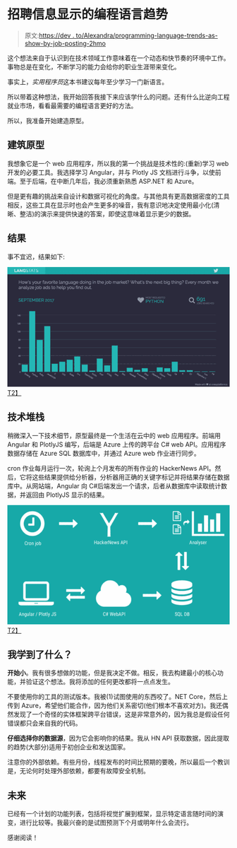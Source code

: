 # 招聘信息显示的编程语言趋势

> 原文:[https://dev . to/Alexandra/programming-language-trends-as-show-by-job-posting-2hmo](https://dev.to/alexandra/programming-language-trends-as-shown-by-job-postings-2hmo)

这个想法来自于认识到在技术领域工作意味着在一个动态和快节奏的环境中工作。事物总是在变化，不断学习的能力会给你的职业生涯带来变化。

事实上，*实用程序员*这本书建议每年至少学习一门新语言。

所以带着这种想法，我开始回答我接下来应该学什么的问题。还有什么比逆向工程就业市场，看看最需要的编程语言更好的方法。

所以，我准备开始建造原型。

## 建筑原型

我想象它是一个 web 应用程序，所以我的第一个挑战是技术性的:(重新)学习 web 开发的必要工具。我选择学习 Angular，并与 Plotly JS 文档进行斗争，以使前端。至于后端，在中断几年后，我必须重新熟悉 ASP.NET 和 Azure。

但是更有趣的挑战来自设计和数据可视化的角度。与其他具有更高数据密度的工具相反，这些工具在显示时也会产生更多的噪音，我有意识地决定使用最小化(清晰、整洁)的演示来提供快速的答案，即使这意味着显示更少的数据。

## 结果

事不宜迟，结果如下:

[![](img/dac6d5718b5f7c6e14bbf416d663502b.png)T2】](http://langstats.azurewebsites.net)

## 技术堆栈

稍微深入一下技术细节，原型最终是一个生活在云中的 web 应用程序。前端用 Angular 和 PlotlyJS 编写，后端是 Azure 上传的跨平台 C# web API。应用程序数据存储在 Azure SQL 数据库中，并通过 Azure web 作业进行同步。

cron 作业每月运行一次，轮询上个月发布的所有作业的 HackerNews API。然后，它将这些结果提供给分析器，分析器用正确的关键字标记并将结果存储在数据库中。从网站端，Angular 向 C#后端发出一个请求，后者从数据库中读取统计数据，并返回由 PlotlyJS 显示的结果。

[![](img/23034065800730431c0456b42efa160b.png)T2】](https://res.cloudinary.com/practicaldev/image/fetch/s--I7wQRuap--/c_limit%2Cf_auto%2Cfl_progressive%2Cq_auto%2Cw_880/http://crossplatform.io/wp-content/uploads/2017/09/Screenshot-2017-09-01-18.54.26.png)

## 我学到了什么？

**开始小**。我有很多想做的功能，但是我决定不做。相反，我去构建最小的核心功能，并验证这个想法。我将添加的任何更改都将一点点发生。

不要使用你的工具的测试版本。我被(1)试图使用的东西咬了。NET Core，然后上传到 Azure，希望他们能合作，因为他们关系密切(他们根本不喜欢对方)。我还偶然发现了一个奇怪的实体框架跨平台错误，这是非常意外的，因为我总是假设任何错误都只会来自我的代码。

**仔细选择你的数据源**，因为它会影响你的结果。我从 HN API 获取数据，因此提取的趋势(大部分)适用于初创企业和发达国家。

注意你的外部依赖。有些月份，线程发布的时间比预期的要晚，所以最后一个教训是，无论何时处理外部依赖，都要有故障安全机制。

## 未来

已经有一个计划的功能列表，包括将视觉扩展到框架，显示特定语言随时间的演变，进行比较等。我最兴奋的是试图预测下个月或明年什么会流行。

感谢阅读！